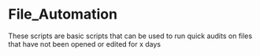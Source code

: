 # File_Automation
These scripts are basic scripts that can be used to run quick audits on files that have not been opened or edited for x days
